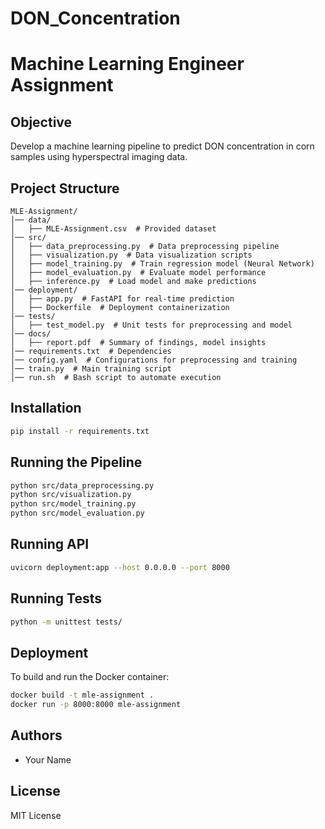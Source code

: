 # DON_Concentration

# Machine Learning Engineer Assignment

## Objective
Develop a machine learning pipeline to predict DON concentration in corn samples using hyperspectral imaging data.

## Project Structure
```
MLE-Assignment/
│── data/
│   ├── MLE-Assignment.csv  # Provided dataset
│── src/
│   ├── data_preprocessing.py  # Data preprocessing pipeline
│   ├── visualization.py  # Data visualization scripts
│   ├── model_training.py  # Train regression model (Neural Network)
│   ├── model_evaluation.py  # Evaluate model performance
│   ├── inference.py  # Load model and make predictions
│── deployment/
│   ├── app.py  # FastAPI for real-time prediction
│   ├── Dockerfile  # Deployment containerization
│── tests/
│   ├── test_model.py  # Unit tests for preprocessing and model
│── docs/
│   ├── report.pdf  # Summary of findings, model insights
│── requirements.txt  # Dependencies
│── config.yaml  # Configurations for preprocessing and training
│── train.py  # Main training script
│── run.sh  # Bash script to automate execution
```

## Installation
```bash
pip install -r requirements.txt
```

## Running the Pipeline
```bash
python src/data_preprocessing.py
python src/visualization.py
python src/model_training.py
python src/model_evaluation.py
```

## Running API
```bash
uvicorn deployment:app --host 0.0.0.0 --port 8000
```

## Running Tests
```bash
python -m unittest tests/
```

## Deployment
To build and run the Docker container:
```bash
docker build -t mle-assignment .
docker run -p 8000:8000 mle-assignment
```

## Authors
- Your Name

## License
MIT License

